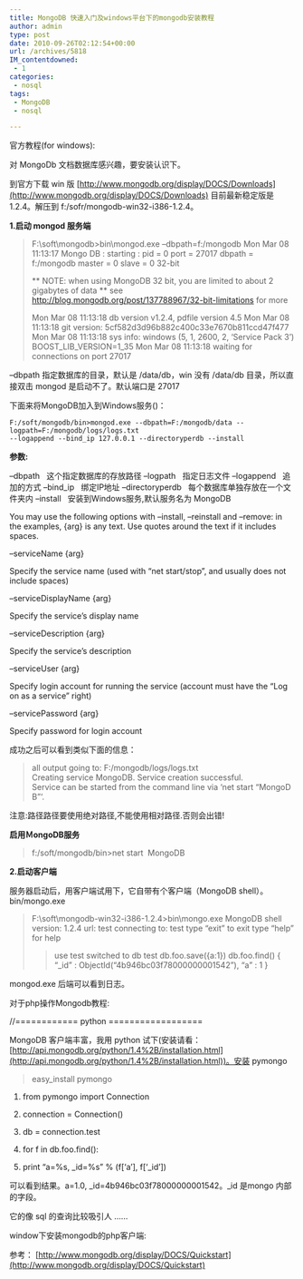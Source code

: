 ```yaml
---
title: MongoDB 快速入门及windows平台下的mongodb安装教程
author: admin
type: post
date: 2010-09-26T02:12:54+00:00
url: /archives/5818
IM_contentdowned:
 - 1
categories:
 - nosql
tags:
 - MongoDB
 - nosql

---
```

官方教程(for windows):

对 MongoDb 文档数据库感兴趣，要安装认识下。

到官方下载 win 版 [http://www.mongodb.org/display/DOCS/Downloads](http://www.mongodb.org/display/DOCS/Downloads) 目前最新稳定版是 1.2.4。解压到 f:/sofr/mongodb-win32-i386-1.2.4。

**1.启动 mongod 服务端**

> F:\soft\mongodb>bin\mongod.exe –dbpath=f:/mongodb
> Mon Mar 08 11:13:17 Mongo DB : starting : pid = 0 port = 27017 dbpath = f:/mongodb master = 0 slave
> = 0 32-bit
>
> ** NOTE: when using MongoDB 32 bit, you are limited to about 2 gigabytes of data
> ** see http://blog.mongodb.org/post/137788967/32-bit-limitations for more
>
> Mon Mar 08 11:13:18 db version v1.2.4, pdfile version 4.5
> Mon Mar 08 11:13:18 git version: 5cf582d3d96b882c400c33e7670b811ccd47f477
> Mon Mar 08 11:13:18 sys info: windows (5, 1, 2600, 2, ‘Service Pack 3’) BOOST\_LIB\_VERSION=1_35
> Mon Mar 08 11:13:18 waiting for connections on port 27017

–dbpath 指定数据库的目录，默认是 /data/db，win 没有 /data/db 目录，所以直接双击 mongod 是启动不了。默认端口是 27017

下面来将MongoDB加入到Windows服务()：

```
F:/soft/mongodb/bin>mongod.exe --dbpath=F:/mongodb/data --logpath=F:/mongodb/logs/logs.txt
--logappend --bind_ip 127.0.0.1 --directoryperdb --install
```

**参数:**

–dbpath   这个指定数据库的存放路径
–logpath   指定日志文件
–logappend   追加的方式
–bind_ip   绑定IP地址
–directoryperdb   每个数据库单独存放在一个文件夹内
–install   安装到Windows服务,默认服务名为 MongoDB

You may use the following options with –install, –reinstall and –remove: in the examples, {arg} is any text. Use quotes around the text if it includes spaces.

 –serviceName {arg}

 Specify the service name (used with “net start/stop”, and usually does not include spaces)

 –serviceDisplayName {arg}

 Specify the service’s display name

 –serviceDescription {arg}

 Specify the service’s description

 –serviceUser {arg}

 Specify login account for running the service (account must have the “Log on as a service” right)

 –servicePassword {arg}

 Specify password for login account


成功之后可以看到类似下面的信息：

> all output going to: F:/mongodb/logs/logs.txt
> Creating service MongoDB.
> Service creation successful.
> Service can be started from the command line via ‘net start “MongoDB”‘.

注意:路径路径要使用绝对路径,不能使用相对路径.否则会出错!

**启用ＭongoDB服务**

> f:/soft/mongodb/bin>net start  MongoDB

**2.启动客户端**

服务器启动后，用客户端试用下，它自带有个客户端（MongoDB shell）。bin/mongo.exe

> F:\soft\mongodb-win32-i386-1.2.4>bin\mongo.exe
> MongoDB shell version: 1.2.4
> url: test
> connecting to: test
> type “exit” to exit
> type “help” for help
> > use test
> switched to db test
> > db.foo.save({a:1})
> > db.foo.find()
> { “_id” : ObjectId(“4b946bc03f78000000001542”), “a” : 1 }
> >

mongod.exe 后端可以看到日志。

对于php操作Mongodb教程:

//============ python ==================

MongoDB 客户端丰富，我用 python 试下(安装请看： [http://api.mongodb.org/python/1.4%2B/installation.html](http://api.mongodb.org/python/1.4%2B/installation.html))。安装 pymongo

> easy_install pymongo

1. from pymongo import Connection

2. connection = Connection()

3. db = connection.test

4. for f in db.foo.find():

5. print “a=%s, _id=%s” % (f[‘a’], f[‘_id’])


可以看到结果。a=1.0, \_id=4b946bc03f78000000001542。\_id 是mongo 内部的字段。

它的像 sql 的查询比较吸引人 ……

window下安装mongodb的php客户端:

参考： [http://www.mongodb.org/display/DOCS/Quickstart](http://www.mongodb.org/display/DOCS/Quickstart)
